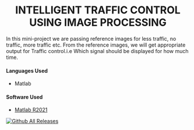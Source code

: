 <h1 align="center">INTELLIGENT TRAFFIC CONTROL USING IMAGE PROCESSING</h1>

<p>In this mini-project we are passing reference images for less traffic, no traffic, more traffic etc. From the reference images, we will get appropriate output for Traffic control.i.e Which signal should be displayed for how much time.</p>

<h4>Languages Used</h4>
<ul>
    <li>Matlab</li>
</ul>

<h4>Software Used</h4>
<ul>
    <li><a href=" http://www.mathworks.com">Matlab R2021</a></li>
</ul>

[![Github All Releases](https://img.shields.io/github/downloads/dikshitakambri/Intelligent-traffic-control/total.svg)]()

